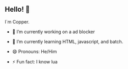 ## Hello! 👋

I`m Copper.

- 🔭 I’m currently working on a ad blocker

- 🌱 I’m currently learning HTML, javascript, and batch.

- 😄 Pronouns: He/Him

- ⚡ Fun fact: I know lua

<!--
**Copper90/Copper90** is a ✨ _special_ ✨ repository because its `README.md` (this file) appears on your GitHub profile.

Here are some ideas to get you started:

- 🔭 I’m currently working on ...
- 🌱 I’m currently learning ...
- 👯 I’m looking to collaborate on ...
- 🤔 I’m looking for help with ...
- 💬 Ask me about ...
- 📫 How to reach me: ...
- 😄 Pronouns: ...
- ⚡ Fun fact: ...
-->
